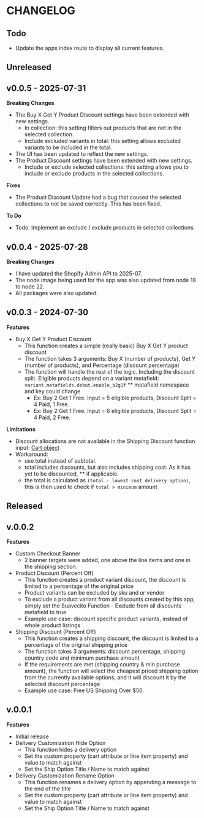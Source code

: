 # CHANGELOG

## Todo

- Update the apps index route to display all current features.

## Unreleased

## v0.0.5 - 2025-07-31

**Breaking Changes**

- The Buy X Get Y Product Discount settings have been extended with new settings.
  - In collection: this setting filters out products that are not in the selected collection.
  - Include excluded variants in total: this setting allows excluded variants to be included in the total.
- The UI has been updated to reflect the new settings.
- The Product Discount settings have been extended with new settings.
  - Include or exclude selected collections: this setting allows you to include or exclude products in the selected collections.

**Fixes**

- The Product Discount Update had a bug that caused the selected collections to not be saved correctly. This has been fixed.

**To Do**

- Todo: Implement an exclude / exclude products in selected collections.

## v0.0.4 - 2025-07-28

**Breaking Changes**

- I have updated the Shopify Admin API to 2025-07.
- The node image being used for the app was also updated from node 18 to node 22.
- All packages were also updated.

## v0.0.3 - 2024-07-30

**Features**

- Buy X Get Y Product Discount
  - This function creates a simple (really basic) Buy X Get Y product discount
  - The function takes 3 arguments: Buy X (number of products), Get Y (number of products), and Percentage (discount percentage)
  - The function will handle the rest of the logic. Including the discount split. Eligible products depend on a variant metafield: `variant.metafields.debut.enable_b2g1f` \*\* metafield namespace and key could change
    - Ex: Buy 2 Get 1 Free. Input = 5 eligible products, Discount Split = 4 Paid, 1 Free.
    - Ex: Buy 2 Get 1 Free. Input = 6 eligible products, Discount Split = 4 Paid, 2 Free.

**Limitations**

- Discount allocations are not available in the Shipping Discount function input: [Cart object](https://shopify.dev/docs/api/functions/reference/shipping-discounts/graphql/common-objects/cart)
- Workaround:
  - use total instead of subtotal.
  - total includes discounts, but also includes shipping cost. As it has yet to be discounted, \*\* if applicable.
  - the total is calculated as `(total - lowest cost delivery option)`, this is then used to check if `total > minimum` amount

## Released

## v.0.0.2

**Features**

- Custom Checkout Banner
  - 2 banner targets were added, one above the line items and one in the shipping section.
- Product Discount (Percent Off)
  - This function creates a product variant discount, the discount is limited to a percentage of the original price
  - Product variants can be excluded by sku and or vendor
  - To exclude a product variant from all discounts created by this app, simply set the Suavecito Function - Exclude from all discounts metafield to true
  - Example use case: discount specific product variants, instead of whole product listings
- Shipping Discount (Percent Off)
  - This function creates a shipping discount, the discount is limited to a percentage of the original shipping price
  - The function takes 3 arguments: discount percentage, shipping country code and minimum purchase amount
  - If the requirements are met (shipping country & min purchase amount), the function will select the cheapest priced shipping option from the currently available options, and it will discount it by the selected discount percentage
  - Example use case: Free US Shipping Over $50.

## v.0.0.1

**Features**

- Initial release
- Delivery Customization Hide Option
  - This function hides a delivery option
  - Set the custom property (cart attribute or line item property) and value to match against
  - Set the Ship Option Title / Name to match against
- Delivery Customization Rename Option
  - This function renames a delivery option by appending a message to the end of the title
  - Set the custom property (cart attribute or line item property) and value to match against
  - Set the Ship Option Title / Name to match against
